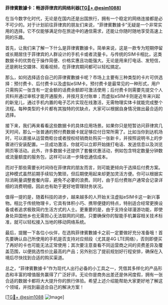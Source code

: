 **菲律賓數據卡：畅游菲律宾的网络利器[[TG💪+ @esim1088](https://t.me/s/esim1088)]**

在当今数字化时代，无论是在国内还是出国旅行，拥有一个稳定的网络连接都是必不可少的。对于计划前往菲律宾的朋友们来说，“菲律賓數據卡”无疑是一个非常实用的选择。它不仅能够满足你在旅途中的通信需求，还能让你随时随地享受高速上网的乐趣。

首先，让我们来了解一下什么是菲律賓數據卡。简单来说，这是一款专为短期停留或长期居住于菲律宾的人群设计的手机卡或者流量卡。与传统的SIM卡相比，这类数据卡的优势在于操作简便、价格实惠且功能强大。无论是用来打电话、发短信，还是刷社交媒体、观看视频，在菲律宾期间都可以轻松搞定。

那么，如何选择适合自己的菲律賓數據卡呢？市场上主要有三种类型的卡片可供选择：预付费卡、后付费卡以及虚拟eSIM卡。预付费卡是最常见的一种形式，用户只需购买一张含有一定金额的话费余额即可激活使用；后付费卡则需要先提交个人资料并通过审核才能开通服务，并按月支付账单；而虚拟eSIM卡则是近年来兴起的新宠儿，通过手机内置的电子芯片实现在线激活，无需物理实体卡就能完成整个流程。每种类型的卡片都有其独特的优缺点，大家可以根据自身情况做出最合适的选择。

接下来，我们再来看看这些数据卡的具体应用场景。如果你只是短暂访问菲律宾几天时间，那么一张普通的预付费数据卡就足够应付日常所需了。比如当你到达机场时，可以直接从运营商柜台或者授权经销商处购买一张新卡，并按照说明书上的步骤进行安装配置。一旦成功激活，你就可以立即开始拨打电话、发送信息以及浏览网页等活动。此外，许多数据卡还提供了套餐优惠活动，例如包含特定数量分钟数或流量额度的服务包，这样可以进一步降低通信成本。

而对于那些需要长时间待在菲律宾的朋友而言，则可能更倾向于选择后付费方案。这种模式虽然前期手续较为繁琐，但后期使用起来却更加灵活方便。你可以根据实际消耗量调整套餐内容，避免不必要的浪费。同时，由于后付费账户通常会记录详细的消费明细，因此也有助于更好地管理财务状况。

值得一提的是，随着科技的进步，越来越多的人开始关注虚拟eSIM卡这一新兴事物。相比于传统物理卡，它具有体积小巧、携带便捷的特点，特别适合经常更换设备或者追求极致简约生活方式的人士。更重要的是，由于支持全球漫游功能，即使身处异国他乡也无需担心无法联网的问题。只要确保你的智能手机兼容相关技术标准，就可以轻松接入当地的移动网络系统。

最后，提醒一下各位小伙伴，在选购菲律賓數據卡之前一定要做好充分准备哦！首先要确认自己所使用的手机是否支持对应频段（尤其是4G LTE网络），否则即便买了再好的卡也可能无法正常使用；其次要注意查看不同运营商之间的资费差异及覆盖范围，以便挑选性价比最高的产品；另外别忘了提前规划好行程安排，确保在入境后尽快找到合适的购买渠道。

总之，“菲律賓數據卡”作为现代人出行必备的小工具之一，凭借其多样化的产品形态和丰富的增值服务赢得了广泛好评。无论你是商务出差还是休闲度假，拥有一张合适的数据卡都将大大提升你的旅行体验。希望上述介绍能帮助大家更好地了解这个领域，并找到最适合自己的解决方案！

[[TG💪+ @esim1088](https://t.me/s/esim1088) ![Image](https://i.postimg.cc/4NQfJmqS/Snipaste-2025-05-13-00-14-12.png)]
